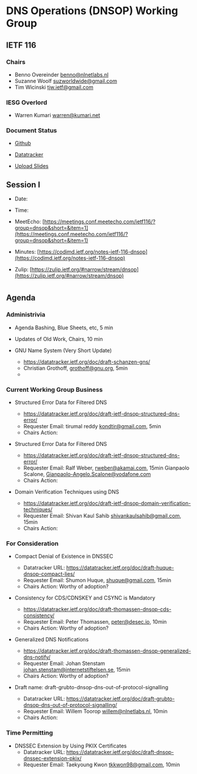 
# DNS Operations (DNSOP) Working Group
## IETF 116


### Chairs
* Benno Overeinder [benno@nlnetlabs.nl](benno@nlnetlabs.nl)
* Suzanne Woolf [suzworldwide@gmail.com](suzworldwide@gmail.com)
* Tim Wicinski [tjw.ietf@gmail.com](tjw.ietf@gmail.com)

### IESG Overlord
* Warren Kumari [warren@kumari.net](warren@kumari.net)

### Document Status
* [Github](https://github.com/ietf-wg-dnsop/wg-materials/blob/main/dnsop-document-status.md)
* [Datatracker](https://datatracker.ietf.org/wg/dnsop/documents/)

* [Upload Slides](https://datatracker.ietf.org/meeting/116/session/dnsop)


## Session I

* Date:
* Time:
* MeetEcho: [https://meetings.conf.meetecho.com/ietf116/?group=dnsop&short=&item=1](https://meetings.conf.meetecho.com/ietf116/?group=dnsop&short=&item=1)
* Minutes: [https://codimd.ietf.org/notes-ietf-116-dnsop](https://codimd.ietf.org/notes-ietf-116-dnsop)

* Zulip: [https://zulip.ietf.org/#narrow/stream/dnsop](https://zulip.ietf.org/#narrow/stream/dnsop)


#
## Agenda

### Administrivia

* Agenda Bashing, Blue Sheets, etc, 5 min

* Updates of Old Work, Chairs, 10 min

*   GNU Name System (Very Short Update)
    - https://datatracker.ietf.org/doc/draft-schanzen-gns/
    - Christian Grothoff, grothoff@gnu.org, 5min
    -
### Current Working Group Business

*   Structured Error Data for Filtered DNS
    - https://datatracker.ietf.org/doc/draft-ietf-dnsop-structured-dns-error/
    - Requester Email: tirumal reddy <kondtir@gmail.com>, 5min
    - Chairs Action:

*   Structured Error Data for Filtered DNS
    - https://datatracker.ietf.org/doc/draft-ietf-dnsop-structured-dns-error/
    - Requester Email: Ralf Weber, rweber@akamai.com, 15min
                       Gianpaolo Scalone, Gianpaolo-Angelo.Scalone@vodafone.com
    - Chairs Action:

*   Domain Verification Techniques using DNS
    - https://datatracker.ietf.org/doc/draft-ietf-dnsop-domain-verification-techniques/
    - Requester Email: Shivan Kaul Sahib <shivankaulsahib@gmail.com>, 15min
    - Chairs Action:

### For Consideration

*   Compact Denial of Existence in DNSSEC
    - Datatracker URL: https://datatracker.ietf.org/doc/draft-huque-dnsop-compact-lies/
    - Requester Email: Shumon Huque, <shuque@gmail.com>, 15min
    - Chairs Action: Worthy of adoption?

*   Consistency for CDS/CDNSKEY and CSYNC is Mandatory
    - https://datatracker.ietf.org/doc/draft-thomassen-dnsop-cds-consistency/
    - Requester Email: Peter Thomassen, peter@desec.io, 10min
    - Chairs Action: Worthy of adoption?

*   Generalized DNS Notifications
    - https://datatracker.ietf.org/doc/draft-thomassen-dnsop-generalized-dns-notify/
    - Requester Email: Johan Stenstam <johan.stenstam@internetstiftelsen.se>, 15min
    - Chairs Action: Worthy of adoption?

*   Draft name: draft-grubto-dnsop-dns-out-of-protocol-signalling
    - Datatracker URL: https://datatracker.ietf.org/doc/draft-grubto-dnsop-dns-out-of-protocol-signalling/
    - Requester Email: Willem Toorop <willem@nlnetlabs.nl>, 10min
    - Chairs Action:

### Time Permitting

*   DNSSEC Extension by Using PKIX Certificates
    - Datatracker URL: https://datatracker.ietf.org/doc/draft-dnsop-dnssec-extension-pkix/
    - Requester Email: Taekyoung Kwon <tkkwon98@gmail.com>, 10min
